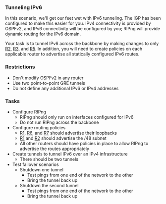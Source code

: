 ### Tunneling IPv6 ###

In this scenario, we'll get our feet wet with IPv6 tunneling.  The IGP
has been configured to make this easier for you.  IPv4 connectivity is
provided by OSPFv2, and IPv6 connectivity will be configured by you;
RIPng will provide dynamic routing for the IPv6 domain.

Your task is to tunnel IPv6 across the backbone by making changes to
only [R2][2], [R3][3], and [R5][5].  In addition, you will need to create
policies on each applicable router to advertise all statically configured
IPv6 routes.

### Restrictions ###

 - Don't modify OSPFv2 in any router
 - Use two point-to-point GRE tunnels
 - Do not define any additional IPv6 or IPv4 addresses

### Tasks ###

 - Configure RIPng
   - RIPng should only run on interfaces configured for IPv6
   - Do not run RIPng across the backbone
 - Configure routing policies
   - [R1][1], [R6][6], and [R7][7] should advertise their loopbacks
   - [R1][1] and [R2][2] should advertise the /48 subnet
   - All other routers should have policies in place to allow RIPng to
advertise the routes appropriately
 - Create tunnels to tunnel IPv6 over an IPv4 infrastructure
   - There should be two tunnels
 - Test failover scenarios
   - Shutdown one tunnel
     - Test pings from one end of the network to the other
     - Bring the tunnel back up
   - Shutdown the second tunnel
     - Test pings from one end of the network to the other
     - Bring the tunnel back up



[1]: #
[2]: #
[3]: #
[4]: #
[5]: #
[6]: #
[7]: #
